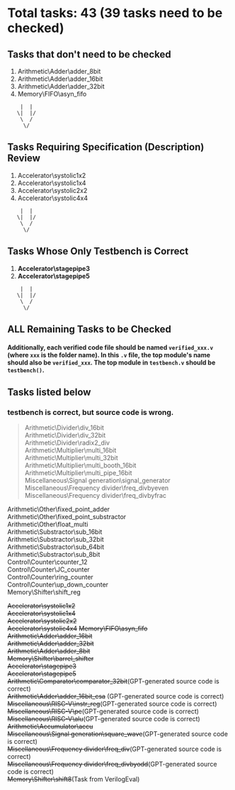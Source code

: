 # Total tasks: 43 (39 tasks need to be checked)

## Tasks that don't need to be checked
1. Arithmetic\Adder\adder_8bit
2. Arithmetic\Adder\adder_16bit
3. Arithmetic\Adder\adder_32bit
4. Memory\FIFO\asyn_fifo

```
    |  |
   \|  |/
    \  /
     \/
```

## Tasks Requiring Specification (Description) Review
1. Accelerator\systolic1x2
7. Accelerator\systolic1x4
8. Accelerator\systolic2x2
9. Accelerator\systolic4x4

```
    |  |
   \|  |/
    \  /
     \/
```

## Tasks Whose Only Testbench is Correct
1. **Accelerator\stagepipe3**
11. **Accelerator\stagepipe5**

```
    |  |
   \|  |/
    \  /
     \/
```

## ALL Remaining Tasks to be Checked

#### Additionally, each verified code file should be named `verified_xxx.v` (where `xxx` is the folder name). In this `.v` file, the top module's name should also be `verified_xxx`. The top module in `testbench.v` should be `testbench()`.

## Tasks listed below
### testbench is correct, but source code is wrong.
> Arithmetic\Divider\div_16bit  
> Arithmetic\Divider\div_32bit  
> Arithmetic\Divider\radix2_div  
>Arithmetic\Multiplier\multi_16bit  
>Arithmetic\Multiplier\multi_32bit  
>Arithmetic\Multiplier\multi_booth_16bit  
>Arithmetic\Multiplier\multi_pipe_16bit  
>Miscellaneous\Signal generation\signal_generator  
>Miscellaneous\Frequency divider\freq_divbyeven  
>Miscellaneous\Frequency divider\freq_divbyfrac  
> 


Arithmetic\Other\fixed_point_adder  
Arithmetic\Other\fixed_point_substractor  
Arithmetic\Other\float_multi  
Arithmetic\Substractor\sub_16bit  
Arithmetic\Substractor\sub_32bit  
Arithmetic\Substractor\sub_64bit  
Arithmetic\Substractor\sub_8bit  
Control\Counter\counter_12  
Control\Counter\JC_counter  
Control\Counter\ring_counter  
Control\Counter\up_down_counter  
Memory\Shifter\shift_reg  


~~Accelerator\systolic1x2~~  
~~Accelerator\systolic1x4~~  
~~Accelerator\systolic2x2~~  
~~Accelerator\systolic4x4~~ 
~~Memory\FIFO\asyn_fifo~~  
~~Arithmetic\Adder\adder_16bit~~  
~~Arithmetic\Adder\adder_32bit~~  
~~Arithmetic\Adder\adder_8bit~~  
~~Memory\Shifter\barrel_shifter~~  
~~Accelerator\stagepipe3~~  
~~Accelerator\stagepipe5~~   
~~Arithmetic\Comparator\comparator_32bit~~(GPT-generated source code is correct)  
~~Arithmetic\Adder\adder_16bit_csa~~ (GPT-generated source code is correct)   
~~Miscellaneous\RISC-V\instr_reg~~(GPT-generated source code is correct)  
~~Miscellaneous\RISC-V\pe~~(GPT-generated source code is correct)   
~~Miscellaneous\RISC-V\alu~~(GPT-generated source code is correct)  
~~Arithmetic\Accumulator\accu~~   
~~Miscellaneous\Signal generation\square_wave~~(GPT-generated source code is correct)  
~~Miscellaneous\Frequency divider\freq_div~~(GPT-generated source code is correct)  
~~Miscellaneous\Frequency divider\freq_divbyodd~~(GPT-generated source code is correct)    
~~Memory\Shifter\shift8~~(Task from VerilogEval)  
